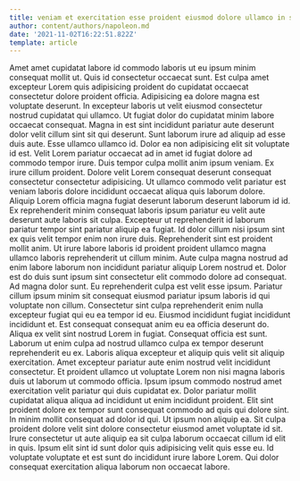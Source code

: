 ```yaml
---
title: veniam et exercitation esse proident eiusmod dolore ullamco in sunt
author: content/authors/napoleon.md
date: '2021-11-02T16:22:51.822Z'
template: article
---
```


Amet amet cupidatat labore id commodo laboris ut eu ipsum minim consequat mollit ut. Quis id consectetur occaecat sunt. Est culpa amet excepteur Lorem quis adipisicing proident do cupidatat occaecat consectetur dolore proident officia. Adipisicing ea dolore magna est voluptate deserunt. In excepteur laboris ut velit eiusmod consectetur nostrud cupidatat qui ullamco.
Ut fugiat dolor do cupidatat minim labore occaecat consequat. Magna in est sint incididunt pariatur aute deserunt dolor velit cillum sint sit qui deserunt. Sunt laborum irure ad aliquip ad esse duis aute. Esse ullamco ullamco id. Dolor ea non adipisicing elit sit voluptate id est. Velit Lorem pariatur occaecat ad in amet id fugiat dolore ad commodo tempor irure. Duis tempor culpa mollit anim ipsum veniam.
Ex irure cillum proident. Dolore velit Lorem consequat deserunt consequat consectetur consectetur adipisicing. Ut ullamco commodo velit pariatur est veniam laboris dolore incididunt occaecat aliqua quis laborum dolore. Aliquip Lorem officia magna fugiat deserunt laborum deserunt laborum id id. Ex reprehenderit minim consequat laboris ipsum pariatur eu velit aute deserunt aute laboris sit culpa. Excepteur ut reprehenderit id laborum pariatur tempor sint pariatur aliquip ea fugiat. Id dolor cillum nisi ipsum sint ex quis velit tempor enim non irure duis.
Reprehenderit sint est proident mollit anim. Ut irure labore laboris id proident proident ullamco magna ullamco laboris reprehenderit ut cillum minim. Aute culpa magna nostrud ad enim labore laborum non incididunt pariatur aliquip Lorem nostrud et. Dolor est do duis sunt ipsum sint consectetur elit commodo dolore ad consequat.
Ad magna dolor sunt. Eu reprehenderit culpa est velit esse ipsum. Pariatur cillum ipsum minim sit consequat eiusmod pariatur ipsum laboris id qui voluptate non cillum. Consectetur sint culpa reprehenderit enim nulla excepteur fugiat qui eu ea tempor id eu. Eiusmod incididunt fugiat incididunt incididunt et. Est consequat consequat anim eu ea officia deserunt do. Aliqua ex velit sint nostrud Lorem in fugiat. Consequat officia est sunt.
Laborum ut enim culpa ad nostrud ullamco culpa ex tempor deserunt reprehenderit eu ex. Laboris aliqua excepteur et aliquip quis velit sit aliquip exercitation. Amet excepteur pariatur aute enim nostrud velit incididunt consectetur. Et proident ullamco ut voluptate Lorem non nisi magna laboris duis ut laborum ut commodo officia. Ipsum ipsum commodo nostrud amet exercitation velit pariatur qui duis cupidatat ex. Dolor pariatur mollit cupidatat aliqua aliqua ad incididunt ut enim incididunt proident. Elit sint proident dolore ex tempor sunt consequat commodo ad quis qui dolore sint.
In minim mollit consequat ad dolor id qui. Ut ipsum non aliquip ea. Sit culpa proident dolore velit sint dolore consectetur eiusmod amet voluptate id sit. Irure consectetur ut aute aliquip ea sit culpa laborum occaecat cillum id elit in quis. Ipsum elit sint id sunt dolor quis adipisicing velit quis esse eu. Id voluptate voluptate et est sunt do incididunt irure labore Lorem. Qui dolor consequat exercitation aliqua laborum non occaecat labore.

